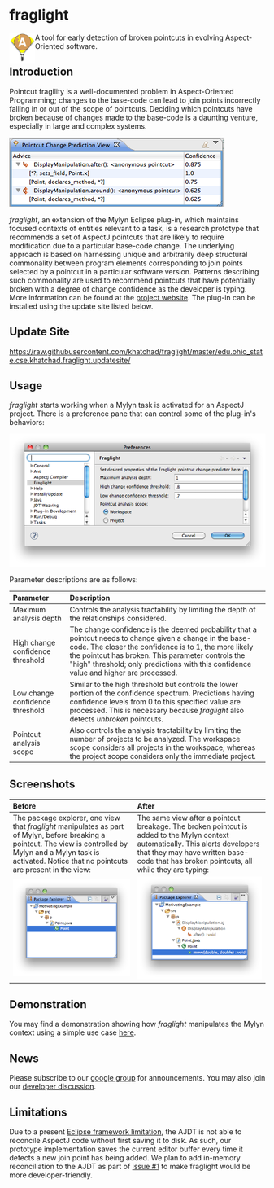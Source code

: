 # fraglight

<img src="images/logo.png" width="10%" alt="logo" title="Logo" align="left" /> A tool for early detection of broken pointcuts in evolving Aspect-Oriented software.

## Introduction

Pointcut fragility is a well-documented problem in Aspect-Oriented Programming; changes to the base-code can lead to join points incorrectly falling in or out of the scope of pointcuts. Deciding which pointcuts have broken because of changes made to the base-code is a daunting venture, especially in large and complex systems.

![Change prediction screenshot](images/change_prediction_screenshot.png "Change prediction screenshot")

*fraglight*, an extension of the Mylyn Eclipse plug-in, which maintains focused contexts of entities relevant to a task, is a research prototype that recommends a set of AspectJ pointcuts that are likely to require modification due to a particular base-code change. The underlying approach is based on harnessing unique and arbitrarily deep structural commonality between program elements corresponding to join points selected by a pointcut in a particular software version. Patterns describing such commonality are used to recommend pointcuts that have potentially broken with a degree of change confidence as the developer is typing. More information can be found at the [project website](http://openlab.citytech.cuny.edu/pcp). The plug-in can be installed using the update site listed below.

## Update Site

https://raw.githubusercontent.com/khatchad/fraglight/master/edu.ohio_state.cse.khatchad.fraglight.updatesite/

## Usage

*fraglight* starts working when a Mylyn task is activated for an AspectJ project. There is a preference pane that can control some of the plug-in's behaviors:

![Preferences](images/preferences.png "Preferences")

Parameter descriptions are as follows:

| Parameter | Description |
|:-----------------------|:------------------------------------------------------------------------------------------|
| Maximum analysis depth | Controls the analysis tractability by limiting the depth of the relationships considered. |
| High change confidence threshold | The change confidence is the deemed probability that a pointcut needs to change given a change in the base-code. The closer the confidence is to 1, the more likely the pointcut has broken. This parameter controls the "high" threshold; only predictions with this confidence value and higher are processed. |
| Low change confidence threshold | Similar to the high threshold but controls the lower portion of the confidence spectrum. Predictions having confidence levels from 0 to this specified value are processed. This is necessary because *fraglight* also detects _unbroken_ pointcuts. |
| Pointcut analysis scope | Also controls the analysis tractability by limiting the number of projects to be analyzed. The workspace scope considers all projects in the workspace, whereas the project scope considers only the immediate project. |

## Screenshots

| Before | After |
|:-------------------------------------------------------------------------------------------------------------------------------------------------------------------------------------------------------------------------|:----------------------------------------------------------------------------------------------------------------------------------------------------------------------------------------------------------------------------|
| The package explorer, one view that *fraglight* manipulates as part of Mylyn, before breaking a pointcut. The view is controlled by Mylyn and a Mylyn task is activated. Notice that no pointcuts are present in the view: | The same view after a pointcut breakage. The broken pointcut is added to the Mylyn context automatically. This alerts developers that they may have written base-code that has broken pointcuts, all while they are typing: |
| ![Before](images/before.png "Before")                                                              | ![After](images/after.png "After")                                                                   |

## Demonstration
You may find a demonstration showing how *fraglight* manipulates the Mylyn context using a simple use case [here](http://www.screencast.com/t/6LEmVUEpntm).

## News

Please subscribe to our [google group](http://groups.google.com/group/fraglight-announce) for announcements. You may also join our [developer discussion](http://groups.google.com/group/pointcut-change-prediction).

## Limitations

Due to a present [Eclipse framework limitation](https://bugs.eclipse.org/bugs/show_bug.cgi?id=310046), the AJDT is not able to reconcile AspectJ code without first saving it to disk. As such, our prototype implementation saves the current editor buffer every time it detects a new join point has being added. We plan to add in-memory reconciliation to the AJDT as part of [issue #1](https://github.com/khatchad/fraglight/issues/1) to make fraglight would be more developer-friendly.
